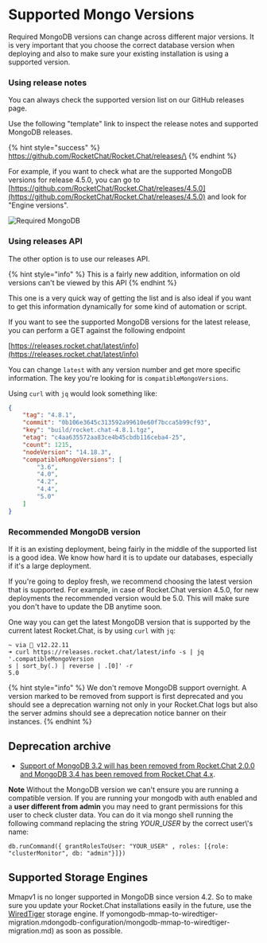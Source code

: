 # Supported Mongo Versions

Required MongoDB versions can change across different major versions. It is very important that you choose the correct database version when deploying and also to make sure your existing installation is using a supported version.

### Using release notes

You can always check the supported version list on our GitHub releases page.

Use the following "template" link to inspect the release notes and supported MongoDB releases.

{% hint style="success" %}
https://github.com/RocketChat/Rocket.Chat/releases/\<VERSION>
{% endhint %}

For example, if you want to check what are the supported MongoDB versions for release 4.5.0, you can go to [https://github.com/RocketChat/Rocket.Chat/releases/4.5.0](https://github.com/RocketChat/Rocket.Chat/releases/4.5.0) and look for "Engine versions".

![Required MongoDB](<../../../../../.gitbook/assets/image (676).png>)

### Using releases API

The other option is to use our releases API.

{% hint style="info" %}
This is a fairly new addition, information on old versions can't be viewed by this API
{% endhint %}

This one is a very quick way of getting the list and is also ideal if you want to get this information dynamically for some kind of automation or script.

If you want to see the supported MongoDB versions for the latest release, you can perform a GET against the following endpoint

[https://releases.rocket.chat/latest/info](https://releases.rocket.chat/latest/info)

You can change `latest` with any version number and get more specific information. The key you're looking for is `compatibleMongoVersions`.

Using `curl` with `jq` would look something like:

```json
{
    "tag": "4.8.1",
    "commit": "0b106e3645c313592a99610e60f7bcca5b99cf93",
    "key": "build/rocket.chat-4.8.1.tgz",
    "etag": "c4aa635572aa83ce4b45cbdb116ceba4-25",
    "count": 1215,
    "nodeVersion": "14.18.3",
    "compatibleMongoVersions": [
        "3.6",
        "4.0",
        "4.2",
        "4.4",
        "5.0"
    ]
}
```

### Recommended MongoDB version

If it is an existing deployment, being fairly in the middle of the supported list is a good idea. We know how hard it is to update our databases, especially if it's a large deployment.

If you're going to deploy fresh, we recommend choosing the latest version that is supported. For example, in case of Rocket.Chat version 4.5.0, for new deployments the recommended version would be 5.0. This will make sure you don't have to update the DB anytime soon.

One way you can get the latest MongoDB version that is supported by the current latest Rocket.Chat, is by using `curl` with `jq`:

```
~ via  v12.22.11
➜ curl https://releases.rocket.chat/latest/info -s | jq '.compatibleMongoVersion
s | sort_by(.) | reverse | .[0]' -r
5.0
```

{% hint style="info" %}
We don't remove MongoDB support overnight. A version marked to be removed from support is first deprecated and you should see a deprecation warning not only in your Rocket.Chat logs but also the server admins should see a deprecation notice banner on their instances.
{% endhint %}

## Deprecation archive

* [Support of MongoDB 3.2 will has been removed from Rocket.Chat 2.0.0 and MongoDB 3.4 has been removed from Rocket.Chat 4.x](https://github.com/RocketChat/Rocket.Chat/pull/15199).

**Note** Without the MongoDB version we can't ensure you are running a compatible version. If you are running your mongodb with auth enabled and a **user different from admin** you may need to grant permissions for this user to check cluster data. You can do it via mongo shell running the following command replacing the string _YOUR\_USER_ by the correct user\\'s name:

```
db.runCommand({ grantRolesToUser: "YOUR_USER" , roles: [{role: "clusterMonitor", db: "admin"}]})
```

## Supported Storage Engines

Mmapv1 is no longer supported in MongoDB since version 4.2. So to make sure you update your Rocket.Chat installations easily in the future, use the [WiredTiger](https://docs.mongodb.com/manual/core/wiredtiger/) storage engine. If yomongodb-mmap-to-wiredtiger-migration.mdongodb-configuration/mongodb-mmap-to-wiredtiger-migration.md) as soon as possible.
